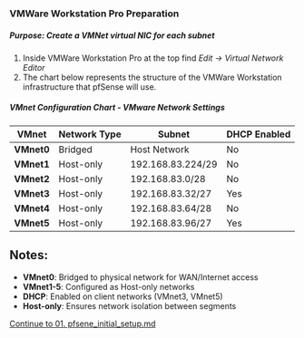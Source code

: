 ### VMWare Workstation Pro Preparation
##### Purpose: Create a VMNet virtual NIC for each subnet
1. Inside VMWare Workstation Pro at the top find *Edit → Virtual Network Editor*
2. The chart below represents the structure of the VMWare Workstation infrastructure that pfSense will use.
##### VMnet Configuration Chart - VMware Network Settings

| VMnet | Network Type | Subnet | DHCP Enabled |
|---|---|---|---|
| **VMnet0** | Bridged | Host Network | No |
| **VMnet1** | Host-only | 192.168.83.224/29 | No |
| **VMnet2** | Host-only | 192.168.83.0/28 | No |
| **VMnet3** | Host-only | 192.168.83.32/27 | Yes |
| **VMnet4** | Host-only | 192.168.83.64/28 | No |
| **VMnet5** | Host-only | 192.168.83.96/27 | Yes |

## Notes:
- **VMnet0**: Bridged to physical network for WAN/Internet access
- **VMnet1-5**: Configured as Host-only networks
- **DHCP**: Enabled on client networks (VMnet3, VMnet5)
- **Host-only**: Ensures network isolation between segments

[Continue to 01. pfsene_initial_setup.md](https://github.com/nickbruggen90/LabsVol8021Q/blob/main/Project%201.0%3A%20pfSense%20%2B%20NetOps%20Foundation/02.%20ubuntu_configuration_setup.md)
